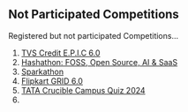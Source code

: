 ## Not Participated Competitions
Registered but not participated Competitions...
1. [TVS Credit E.P.I.C 6.0](https://unstop.com/competitions/tvs-credit-epic-60-analytics-challenge-epic-season-6-tvs-credit-1067484) 
2. [Hashathon: FOSS, Open Source, AI & SaaS](https://unstop.com/hackathons/hashathon-foss-open-source-ai-saas-onehash-1100461)
3. [Sparkathon](https://walmart.converge.tech/content/converge/en_in/sparkathon.html)  
4. [Flipkart GRID 6.0](https://unstop.com/hackathons/flipkart-grid-60-information-security-challenge-flipkart-grid-60-flipkart-1024250) 
5. [TATA Crucible Campus Quiz 2024](https://unstop.com/quiz/tata-crucible-campus-quiz-2024-tata-crucible-990689)
6. 